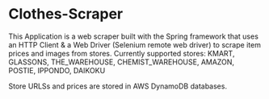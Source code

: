 # Clothes-Scraper

This Application is a web scraper built with the Spring framework that uses an HTTP Client & a Web Driver (Selenium remote web driver) to scrape item prices and images from stores.
Currently supported stores: KMART, GLASSONS, THE_WAREHOUSE, CHEMIST_WAREHOUSE, AMAZON, POSTIE, IPPONDO, DAIKOKU

Store URLSs and prices are stored in AWS DynamoDB databases.
